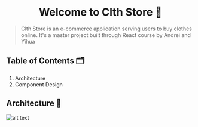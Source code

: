 <h1 align="center">Welcome to Clth Store 🏬</h1>

> Clth Store is an e-commerce application serving users to buy clothes online. It's a master project built through React course by Andrei and Yihua

## Table of Contents 🗂️

1. Architecture
2. Component Design

## Architecture 🧮

![alt text](https://ibb.co/jML9VMd)
